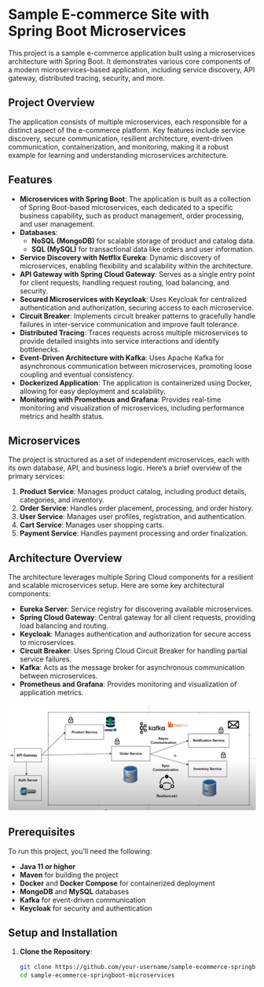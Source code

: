 # Sample E-commerce Site with Spring Boot Microservices

This project is a sample e-commerce application built using a microservices architecture with Spring Boot. It demonstrates various core components of a modern microservices-based application, including service discovery, API gateway, distributed tracing, security, and more.

## Project Overview

The application consists of multiple microservices, each responsible for a distinct aspect of the e-commerce platform. Key features include service discovery, secure communication, resilient architecture, event-driven communication, containerization, and monitoring, making it a robust example for learning and understanding microservices architecture.

## Features

- **Microservices with Spring Boot**: The application is built as a collection of Spring Boot-based microservices, each dedicated to a specific business capability, such as product management, order processing, and user management.
- **Databases**:
  - **NoSQL (MongoDB)** for scalable storage of product and catalog data.
  - **SQL (MySQL)** for transactional data like orders and user information.
- **Service Discovery with Netflix Eureka**: Dynamic discovery of microservices, enabling flexibility and scalability within the architecture.
- **API Gateway with Spring Cloud Gateway**: Serves as a single entry point for client requests, handling request routing, load balancing, and security.
- **Secured Microservices with Keycloak**: Uses Keycloak for centralized authentication and authorization, securing access to each microservice.
- **Circuit Breaker**: Implements circuit breaker patterns to gracefully handle failures in inter-service communication and improve fault tolerance.
- **Distributed Tracing**: Traces requests across multiple microservices to provide detailed insights into service interactions and identify bottlenecks.
- **Event-Driven Architecture with Kafka**: Uses Apache Kafka for asynchronous communication between microservices, promoting loose coupling and eventual consistency.
- **Dockerized Application**: The application is containerized using Docker, allowing for easy deployment and scalability.
- **Monitoring with Prometheus and Grafana**: Provides real-time monitoring and visualization of microservices, including performance metrics and health status.

## Microservices

The project is structured as a set of independent microservices, each with its own database, API, and business logic. Here’s a brief overview of the primary services:

1. **Product Service**: Manages product catalog, including product details, categories, and inventory.
2. **Order Service**: Handles order placement, processing, and order history.
3. **User Service**: Manages user profiles, registration, and authentication.
4. **Cart Service**: Manages user shopping carts.
5. **Payment Service**: Handles payment processing and order finalization.

## Architecture Overview

The architecture leverages multiple Spring Cloud components for a resilient and scalable microservices setup. Here are some key architectural components:

- **Eureka Server**: Service registry for discovering available microservices.
- **Spring Cloud Gateway**: Central gateway for all client requests, providing load balancing and routing.
- **Keycloak**: Manages authentication and authorization for secure access to microservices.
- **Circuit Breaker**: Uses Spring Cloud Circuit Breaker for handling partial service failures.
- **Kafka**: Acts as the message broker for asynchronous communication between microservices.
- **Prometheus and Grafana**: Provides monitoring and visualization of application metrics.

![high-level-arch.png](ecom/Resources/high-level-arch.png)


## Prerequisites

To run this project, you’ll need the following:

- **Java 11 or higher**
- **Maven** for building the project
- **Docker** and **Docker Compose** for containerized deployment
- **MongoDB** and **MySQL** databases
- **Kafka** for event-driven communication
- **Keycloak** for security and authentication

## Setup and Installation

1. **Clone the Repository**:
   ```bash
   git clone https://github.com/your-username/sample-ecommerce-springboot-microservices.git
   cd sample-ecommerce-springboot-microservices
